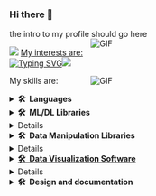 ### Hi there 👋
the intro to my profile should go here
<img align="right" alt="GIF" src="https://i.imgur.com/0LXxhn5.gif" width="360px"/>


<!-- Starting Decorator -->

<img src="https://user-images.githubusercontent.com/73097560/115834477-dbab4500-a447-11eb-908a-139a6edaec5c.gif">
<a href="https://git.io/typing-svg">
  My interests are:
  <img src="https://readme-typing-svg.demolab.com?font=Fira+Code&duration=3500&pause=500&color=1538F7&center=left&width=435&lines=Data+Science;Data+Visualization;Data+Engineering;Data+Analysis;Marketing" alt="Typing SVG" /></a><img src="https://user-images.githubusercontent.com/73097560/115834477-dbab4500-a447-11eb-908a-139a6edaec5c.gif">


My skills are:
<img align="right" alt="GIF" src="https://raw.githubusercontent.com/rahul-jha98/rahul-jha98/main/techstack.gif" width="360px"/>


<details>  
  <summary><b>🛠️&nbsp;&nbsp;Languages </b></summary>
  <br/>
  <img src=https://cdn4.iconfinder.com/data/icons/logos-and-brands/512/267_Python_logo-512.png
 alt="Python" width="55" height="55"/> </a> <a href="https://www.python.org/" target="_blank"><img src=https://www.vectorlogo.zone/logos/git-scm/git-scm-icon.svg
 alt="git" width="55" height="55"/> </a> <a href="https://git-scm.com/" target="_blank"><img src=https://cdn4.iconfinder.com/data/icons/logos-and-brands/512/285_R_Project_logo-512.png
 alt="R" width="55" height="55"/> </a> <a href="https://www.r-project.org/" target="_blank"><img src=https://www.svgrepo.com/show/331760/sql-database-generic.svg
alt="SQL" width="55" height="55"/> </a><img src=https://cdn4.iconfinder.com/data/icons/small-n-flat/24/terminal-512.png
="Bash/CL" width="55" height="55"/> </a>  
</details>
<details>
  <summary><b>🛠️&nbsp;&nbsp;ML/DL Libraries </b></summary>
  <br/>
<img src=https://raw.githubusercontent.com/scikit-learn/scikit-learn/main/doc/logos/scikit-learn-logo-without-subtitle.svg
 alt="scikit-learn" width="55" height="55"/> </a> <a href="https://scikit-learn.org/stable/index.html" target="_blank"><img src=https://spark.apache.org/docs/latest/api/python/_static/spark-logo-reverse.png
 alt="PySpark" width="80" height="55"/> </a> <a href="https://spark.apache.org/docs/latest/api/python/index.html" target="_blank"> 
<img src=https://imbalanced-learn.org/stable/_static/logo_wide.png
 alt="Imbalanced learn" width="150" height="55"/> </a> <a href="https://imbalanced-learn.org/stable/#" target="_blank"><img src=https://www.vectorlogo.zone/logos/tensorflow/tensorflow-icon.svg
 alt="Tensorflow Keras" width="45" height="55"/> </a> <a href="https://www.tensorflow.org/" target="_blank"><img src=https://raw.githubusercontent.com/ssopic/ssopic/6d45c5bd5e880c74fcad6325c440550f7aa70798/openai-logomark.svg
 alt="OpenAI" width="55" height="55"/> </a> <a href="https://openai.com/" target="_blank"> 
</details>
<details>
  <summary><b>🛠️&nbsp;&nbsp;Data Visualization Libraries </b></summary>
<img src=https://raw.githubusercontent.com/mwaskom/seaborn/fbc44d57b34dadbea765da3ae3d52cf4fa6effbf/doc/_static/logo-mark-lightbg.svg
="Seaborn" width="55" height="55"/> </a><img src=https://matplotlib.org/stable/_images/sphx_glr_logos2_001.png
="Matplotlib" width="55" height="55"/> </a><img src=https://python-visualization.github.io/folium/latest/_static/folium_logo.png
="Folium" width="55" height="55"/> </a><img src=https://ggplot2.tidyverse.org/logo.png
="GGplot2" width="55" height="55"/> </a>
</details>
<details>
  <summary><b>🛠️&nbsp;&nbsp;Data Manipulation Libraries </b></summary>
  <br/>
<img src=https://raw.githubusercontent.com/numpy/numpy/main/branding/logo/secondary/numpylogo2.svg alt="numpy" width="55" height="55"/> </a> <a href="https://www.numpy.com/" target="_blank"><img src=https://pandas.pydata.org/static/img/pandas_secondary_white.svg
 alt="pandas" width="55" height="55"/> </a> <a href="https://www.pandas.com/" target="_blank"><img src=https://upload.wikimedia.org/wikipedia/commons/d/d3/Toolbaricon_RegEx.svg
 alt="Regex" width="150" height="55"/> 
</details>
   
<details>
  <summary><b>🛠️&nbsp;&nbsp;Databases (libraries) </b></summary>
  <br/>

<img src=https://www.vectorlogo.zone/logos/postgresql/postgresql-ar21.svg
 alt="postgreSQL" width="110" height="55"/> </a> <a href="https://www.postgresql.org/" target="_blank"> 

<img src=https://spark.apache.org/docs/latest/api/python/_static/spark-logo-reverse.png
 alt="PySpark" width="80" height="55"/> </a> <a href="https://spark.apache.org/docs/latest/api/python/index.html" target="_blank"> 

<img src=https://raw.githubusercontent.com/devicons/devicon/master/icons/mysql/mysql-original.svg alt="mysql" width="55" height="55"/> </a> <a href="https://www.mysql.com/" target="_blank"> 

</details>
<details>
  <summary><b>🛠️&nbsp;&nbsp;Data Visualization Software </b></summary>
  <br/>


</details>

</details>
<details>
  <summary><b>🛠️&nbsp;&nbsp;Soft skills </b></summary>
  <br/>
<img src=https://www.svgrepo.com/show/204277/brainstorm-idea.svg alt="Brainstorming" width="55" height="55"/> </a><img src=https://www.svgrepo.com/show/71769/deal.svg  alt="Collaboration" width="55" height="55"/> </a><img src=https://www.svgrepo.com/show/101834/binary-mind.svg  alt="Prompt Engineering" width="55" height="55"/> </a><img src=https://www.svgrepo.com/show/308008/problem-solving-fix-offer-solution-solve.svg  alt="Problem Solving" width="55" height="55"/> </a><img src=https://www.svgrepo.com/show/533434/presentation-chart.svg   alt="Presentation" width="55" height="55"/> </a>  

</details>


<details>
  <summary><b>🛠️&nbsp;&nbsp;Design and documentation </b></summary>
  <br/>
<img src=https://d2slcw3kip6qmk.cloudfront.net/marketing/pages/chart/seo/bpmn/featured.svg  alt="Data Flow Diagram" width="55" height="55"/></a><img src=https://d2slcw3kip6qmk.cloudfront.net/marketing/pages/chart/UML-Class-Diagram-Example-Transparent.png  alt="UML" width="55" height="55"/> </a><img src=https://d2slcw3kip6qmk.cloudfront.net/marketing/pages/chart/seo/ERD/discovery/erd-feature.svg  alt="EER" width="55" height="55"/> </a>   

  

  

  
</details>
<!-- 
**ssopic/ssopic** is a ✨ _special_ ✨ repository because its `README.md` (this file) appears on your GitHub profile.
#I need to check tableaus width
<img src=https://www.tableau.com/sites/default/files/2022-04/TableauLogo_RGB.png alt="Tableau" width="40" height="40"/> </a> <a href="https://www.tableau.com" target="_blank"> 


<img src="https://www.vectorlogo.zone/logos/microsoft_azure/microsoft_azure-icon.svg" alt="azure" width="40" height="40"/> </a> <a href="https://www.gnu.org/software/bash/" target="_blank"> 




Here are some ideas to get you started:

- 🔭 I’m currently working on ...
- 🌱 I’m currently learning ...
- 👯 I’m looking to collaborate on ...
- 🤔 I’m looking for help with ...
- 💬 Ask me about ...
- 📫 How to reach me: ...
- ⚡ Fun fact: ...
-->
